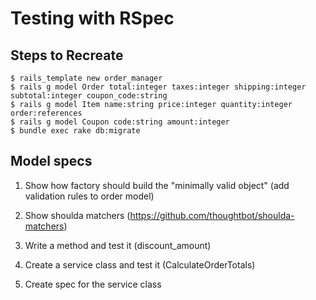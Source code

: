 # Testing with RSpec

## Steps to Recreate

```term
$ rails_template new order_manager
$ rails g model Order total:integer taxes:integer shipping:integer subtotal:integer coupon_code:string
$ rails g model Item name:string price:integer quantity:integer order:references
$ rails g model Coupon code:string amount:integer
$ bundle exec rake db:migrate
```

## Model specs

1. Show how factory should build the "minimally valid object" (add validation rules to order model)
2. Show shoulda matchers (https://github.com/thoughtbot/shoulda-matchers)
3. Write a method and test it (discount_amount)
4. Create a service class and test it (CalculateOrderTotals)


2. Create spec for the service class
